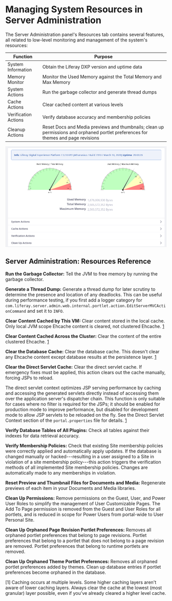 # Managing System Resources in Server Administration

The Server Administration panel's Resources tab contains several features, all related to low-level monitoring and management of the system's resources:

| Function | Purpose       |
| --------- | ------------ |
| System Information | Obtain the Liferay DXP version and uptime data |
| Memory Monitor | Monitor the Used Memory against the Total Memory and Max Memory |
| System Actions | Run the garbage collector and generate thread dumps | 
| Cache Actions | Clear cached content at various levels | 
| Verification Actions | Verify database accuracy and membership policies | 
| Cleanup Actions | Reset Docs and Media previews and thumbnails; clean up permissions and orphaned portlet preferences for themes and page revisions | 

![You can execute several server maintenance tasks from the Resources tab of Server Administration.](./managing-system-resources-in-server-administration/images/01.png)

## Server Administration: Resources Reference

**Run the Garbage Collector:** Tell the JVM to free memory by running the garbage collector. 

**Generate a Thread Dump:** Generate a thread dump for later scrutiny to determine the presence and location of any deadlocks. This can be useful during performance testing, if you first add a logger category for `com.liferay.server.admin.web.internal.portlet.action.EditServerMVCActionCommand` and set it to `INFO`.

**Clear Content Cached by This VM:** Clear content stored in the local cache. Only local JVM scope Ehcache content is cleared, not clustered Ehcache. [1](#one)

**Clear Content Cached Across the Cluster:** Clear the content of the entire clustered Ehcache. [1](#one)

**Clear the Database Cache:** Clear the database cache. This doesn't clear any Ehcache content except database results at the persistence layer. [1](#one)

**Clear the Direct Servlet Cache:** Clear the direct servlet cache. If emergency fixes must be applied, this action clears out the cache manually, forcing JSPs to reload.

The direct servlet context optimizes JSP serving performance by caching and accessing the generated servlets directly instead of accessing them over the application server's dispatcher chain. This function is only suitable for cases where no filter is required for the JSPs; it should be enabled for production mode to improve performance, but disabled for development mode to allow JSP servlets to be reloaded on the fly. See the Direct Servlet Context section of the `portal.properties` file for details. [1](#one)

**Verify Database Tables of All Plugins:** Check all tables against their indexes for data retrieval accuracy.

**Verify Membership Policies:** Check that existing Site membership policies were correctly applied and automatically apply updates. If the database is changed manually or hacked---resulting in a user assigned to a Site in violation of a site membership policy---this action triggers the verification methods of all implemented Site membership policies. Changes are automatically made to any memberships in violation.

**Reset Preview and Thumbnail Files for Documents and Media:** Regenerate previews of each item in your Documents and Media libraries.

**Clean Up Permissions:** Remove permissions on the Guest, User, and Power User Roles to simplify the management of User Customizable Pages. The Add To Page permission is removed from the Guest and User Roles for all portlets, and is reduced in scope for Power Users from portal-wide to User Personal Site.

**Clean Up Orphaned Page Revision Portlet Preferences:** Removes all orphaned portlet preferences that belong to page revisions. Portlet preferences that belong to a portlet that does not belong to a page revision are removed. Portlet preferences that belong to runtime portlets are removed.

**Clean Up Orphaned Theme Portlet Preferences:** Removes all orphaned portlet preferences added by themes. Clean up database entries if portlet preferences become orphaned in the database.

[<a name="one">1</a>] Caching occurs at multiple levels. Some higher caching layers aren't aware of lower caching layers. Always clear the cache at the lowest (most granular) layer possible, even if you've already cleared a higher level cache.
